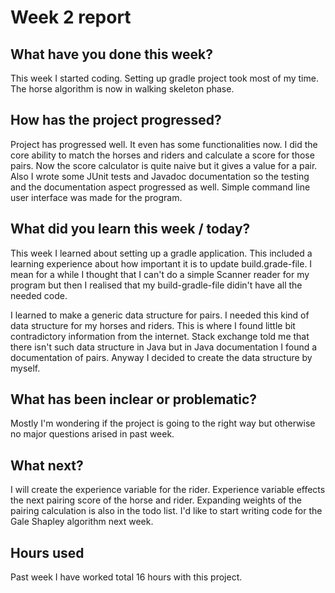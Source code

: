 
# Week 2 report


  ## What have you done this week?

 This week I started coding. Setting up gradle project took most of my time. The horse algorithm is now in walking skeleton phase.
    
 ## How has the project progressed?

Project has progressed well. It even has some functionalities now. I did the core ability to match the horses and riders and calculate a score for those pairs. Now the score calculator is quite naive but it gives a value for a pair. Also I wrote some JUnit tests and Javadoc documentation so the testing and the documentation aspect progressed as well. Simple command line user interface was made for the program.

## What did you learn this week / today?

This week I learned about setting up a gradle application. This included a learning experience about how important it is to update build.grade-file. I mean for a while I thought that I can't do a simple Scanner reader for my program but then I realised that my build-gradle-file didin't have all the needed code. 

I learned to make a generic data structure for pairs. I needed this kind of data structure for my horses and riders. This is where I found little bit contradictory information from the internet. Stack exchange told me that there isn't such data structure in Java but in Java documentation I found a documentation of pairs. Anyway I decided to create the data structure by myself.

##  What has been inclear or problematic? 
Mostly I'm wondering if the project is going to the right way but otherwise no major questions arised in past week.

## What next?
I will create the experience variable for the rider. Experience variable effects the next pairing score of the horse and rider. Expanding weights of the pairing calculation is also in the todo list. I'd like to start writing code for the Gale Shapley algorithm next week.

## Hours used

Past week I have worked total 16 hours with this project.
